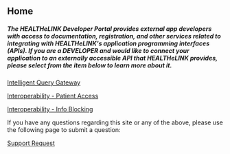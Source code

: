 ## Home
##### The HEALTHeLINK Developer Portal provides external app developers with access to documentation, registration, and other services related to integrating with HEALTHeLINK's application programming interfaces (APIs). If you are a DEVELOPER and would like to connect your application to an externally accessible API that HEALTHeLINK provides, please select from the item below to learn more about it.

[Intelligent Query Gateway](https://healthelink.github.io/iqg)

[Interoperability - Patient Access](https://healthelink.github.io/interop_patient_access)  

[Interoperability - Info Blocking](https://healthelink.github.io/interop_info_blocking)  

If you have any questions regarding this site or any of the above, please use the following page to submit  a question:

[Support Request](https://healthelink.github.io/support)
